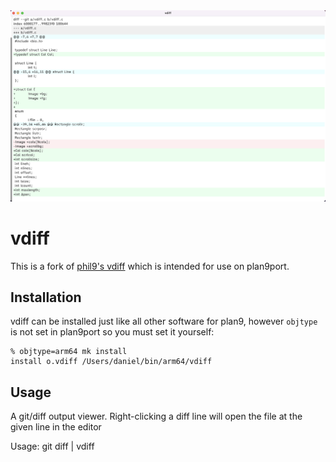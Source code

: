 <div style="text-align:center">
  <img src="https://raw.githubusercontent.com/dnjp/vdiff/master/resources/screenshot.png" alt="drawing" />
</div>

# vdiff

This is a fork of [phil9's vdiff](https://shithub.us/phil9/vdiff/HEAD/info.html)
which is intended for use on plan9port.


## Installation

vdiff can be installed just like all other software for plan9, however
`objtype` is not set in plan9port so you must set it yourself:

```
% objtype=arm64 mk install
install o.vdiff /Users/daniel/bin/arm64/vdiff
```

## Usage

A git/diff output viewer.
Right-clicking a diff line will open the file at the given line in the editor

Usage: git diff | vdiff
